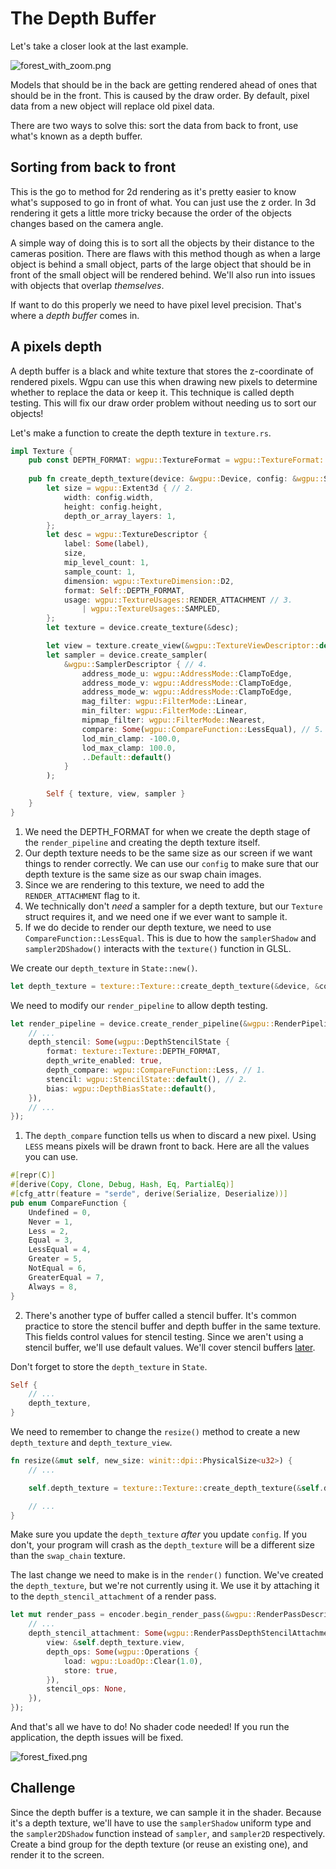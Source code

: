 # The Depth Buffer

Let's take a closer look at the last example.

![forest_with_zoom.png](./forest_with_zoom.png)

Models that should be in the back are getting rendered ahead of ones that should be in the front. This is caused by the draw order. By default, pixel data from a new object will replace old pixel data.

There are two ways to solve this: sort the data from back to front, use what's known as a depth buffer.

## Sorting from back to front

This is the go to method for 2d rendering as it's pretty easier to know what's supposed to go in front of what. You can just use the z order. In 3d rendering it gets a little more tricky because the order of the objects changes based on the camera angle.

A simple way of doing this is to sort all the objects by their distance to the cameras position. There are flaws with this method though as when a large object is behind a small object, parts of the large object that should be in front of the small object will be rendered behind. We'll also run into issues with objects that overlap *themselves*.

If want to do this properly we need to have pixel level precision. That's where a *depth buffer* comes in.

## A pixels depth

A depth buffer is a black and white texture that stores the z-coordinate of rendered pixels. Wgpu can use this when drawing new pixels to determine whether to replace the data or keep it. This technique is called depth testing. This will fix our draw order problem without needing us to sort our objects!

Let's make a function to create the depth texture in `texture.rs`.

```rust
impl Texture {
    pub const DEPTH_FORMAT: wgpu::TextureFormat = wgpu::TextureFormat::Depth32Float; // 1.
    
    pub fn create_depth_texture(device: &wgpu::Device, config: &wgpu::SurfaceConfiguration, label: &str) -> Self {
        let size = wgpu::Extent3d { // 2.
            width: config.width,
            height: config.height,
            depth_or_array_layers: 1,
        };
        let desc = wgpu::TextureDescriptor {
            label: Some(label),
            size,
            mip_level_count: 1,
            sample_count: 1,
            dimension: wgpu::TextureDimension::D2,
            format: Self::DEPTH_FORMAT,
            usage: wgpu::TextureUsages::RENDER_ATTACHMENT // 3.
                | wgpu::TextureUsages::SAMPLED,
        };
        let texture = device.create_texture(&desc);

        let view = texture.create_view(&wgpu::TextureViewDescriptor::default());
        let sampler = device.create_sampler(
            &wgpu::SamplerDescriptor { // 4.
                address_mode_u: wgpu::AddressMode::ClampToEdge,
                address_mode_v: wgpu::AddressMode::ClampToEdge,
                address_mode_w: wgpu::AddressMode::ClampToEdge,
                mag_filter: wgpu::FilterMode::Linear,
                min_filter: wgpu::FilterMode::Linear,
                mipmap_filter: wgpu::FilterMode::Nearest,
                compare: Some(wgpu::CompareFunction::LessEqual), // 5.
                lod_min_clamp: -100.0,
                lod_max_clamp: 100.0,
                ..Default::default()
            }
        );

        Self { texture, view, sampler }
    }
}
```

1. We need the DEPTH_FORMAT for when we create the depth stage of the `render_pipeline` and creating the depth texture itself.
2. Our depth texture needs to be the same size as our screen if we want things to render correctly. We can use our `config` to make sure that our depth texture is the same size as our swap chain images.
3. Since we are rendering to this texture, we need to add the `RENDER_ATTACHMENT` flag to it.
4. We technically don't *need* a sampler for a depth texture, but our `Texture` struct requires it, and we need one if we ever want to sample it.
5. If we do decide to render our depth texture, we need to use `CompareFunction::LessEqual`. This is due to how the `samplerShadow` and `sampler2DShadow()` interacts with the `texture()` function in GLSL.

We create our `depth_texture` in `State::new()`.

```rust
let depth_texture = texture::Texture::create_depth_texture(&device, &config, "depth_texture");
```

We need to modify our `render_pipeline` to allow depth testing. 

```rust
let render_pipeline = device.create_render_pipeline(&wgpu::RenderPipelineDescriptor {
    // ...
    depth_stencil: Some(wgpu::DepthStencilState {
        format: texture::Texture::DEPTH_FORMAT,
        depth_write_enabled: true,
        depth_compare: wgpu::CompareFunction::Less, // 1.
        stencil: wgpu::StencilState::default(), // 2.
        bias: wgpu::DepthBiasState::default(),
    }),
    // ...
});
```

1. The `depth_compare` function tells us when to discard a new pixel. Using `LESS` means pixels will be drawn front to back. Here are all the values you can use.

```rust
#[repr(C)]
#[derive(Copy, Clone, Debug, Hash, Eq, PartialEq)]
#[cfg_attr(feature = "serde", derive(Serialize, Deserialize))]
pub enum CompareFunction {
    Undefined = 0,
    Never = 1,
    Less = 2,
    Equal = 3,
    LessEqual = 4,
    Greater = 5,
    NotEqual = 6,
    GreaterEqual = 7,
    Always = 8,
}
```

2. There's another type of buffer called a stencil buffer. It's common practice to store the stencil buffer and depth buffer in the same texture. This fields control values for stencil testing. Since we aren't using a stencil buffer, we'll use default values. We'll cover stencil buffers [later](../../todo).

Don't forget to store the `depth_texture` in `State`.

```rust
Self {
    // ...
    depth_texture,
}
```

We need to remember to change the `resize()` method to create a new `depth_texture` and `depth_texture_view`.

```rust
fn resize(&mut self, new_size: winit::dpi::PhysicalSize<u32>) {
    // ...

    self.depth_texture = texture::Texture::create_depth_texture(&self.device, &self.config, "depth_texture");

    // ...
}
```

Make sure you update the `depth_texture` *after* you update `config`. If you don't, your program will crash as the `depth_texture` will be a different size than the `swap_chain` texture.

The last change we need to make is in the `render()` function. We've created the `depth_texture`, but we're not currently using it. We use it by attaching it to the `depth_stencil_attachment` of a render pass.

```rust
let mut render_pass = encoder.begin_render_pass(&wgpu::RenderPassDescriptor {
    // ...
    depth_stencil_attachment: Some(wgpu::RenderPassDepthStencilAttachment {
        view: &self.depth_texture.view,
        depth_ops: Some(wgpu::Operations {
            load: wgpu::LoadOp::Clear(1.0),
            store: true,
        }),
        stencil_ops: None,
    }),
});
```

And that's all we have to do! No shader code needed! If you run the application, the depth issues will be fixed.

![forest_fixed.png](./forest_fixed.png)

## Challenge

Since the depth buffer is a texture, we can sample it in the shader. Because it's a depth texture, we'll have to use the `samplerShadow` uniform type and the `sampler2DShadow` function instead of `sampler`, and `sampler2D` respectively. Create a bind group for the depth texture (or reuse an existing one), and render it to the screen.

<AutoGithubLink/>

